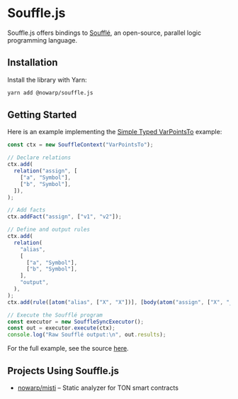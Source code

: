 # Souffle.js

Souffle.js offers bindings to [Soufflé](https://souffle-lang.github.io/), an open-source, parallel logic programming language.

## Installation

Install the library with Yarn:

```bash
yarn add @nowarp/souffle.js
```

## Getting Started

Here is an example implementing the [Simple Typed VarPointsTo](https://souffle-lang.github.io/examples#simple-typed-varpointsto) example:

```typescript
const ctx = new SouffleContext("VarPointsTo");

// Declare relations
ctx.add(
  relation("assign", [
    ["a", "Symbol"],
    ["b", "Symbol"],
  ]),
);

// Add facts
ctx.addFact("assign", ["v1", "v2"]);

// Define and output rules
ctx.add(
  relation(
    "alias",
    [
      ["a", "Symbol"],
      ["b", "Symbol"],
    ],
    "output",
  ),
);
ctx.add(rule([atom("alias", ["X", "X"])], [body(atom("assign", ["X", "_"]))]));

// Execute the Soufflé program
const executor = new SouffleSyncExecutor();
const out = executor.execute(ctx);
console.log("Raw Soufflé output:\n", out.results);
```

For the full example, see the source [here](./examples/simpleTypedVarPointsTo.ts).

## Projects Using Souffle.js

- [nowarp/misti](https://github.com/nowarp/misti) – Static analyzer for TON smart contracts
